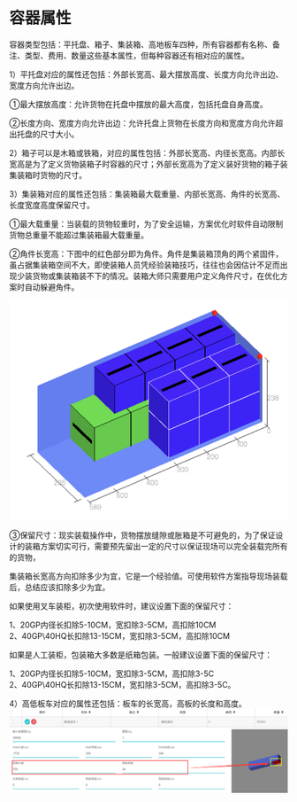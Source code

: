 # 容器属性

容器类型包括：平托盘、箱子、集装箱、高地板车四种，所有容器都有名称、备注、类型、费用、数量这些基本属性，但每种容器还有相对应的属性。

1）平托盘对应的属性还包括：外部长宽高、最大摆放高度、长度方向允许出边、宽度方向允许出边。

①最大摆放高度：允许货物在托盘中摆放的最大高度，包括托盘自身高度。

②长度方向、宽度方向允许出边：允许托盘上货物在长度方向和宽度方向允许超出托盘的尺寸大小。

2）箱子可以是木箱或铁箱，对应的属性包括：外部长宽高、内径长宽高。内部长宽高是为了定义货物装箱子时容器的尺寸；外部长宽高为了定义装好货物的箱子装集装箱时货物的尺寸。

3）集装箱对应的属性还包括：集装箱最大载重量、内部长宽高、角件的长宽高、长度宽度高度保留尺寸。

①最大载重量：当装载的货物较重时，为了安全运输，方案优化时软件自动限制货物总重量不能超过集装箱最大载重量。

②角件长宽高：下图中的红色部分即为角件。角件是集装箱顶角的两个紧固件，虽占据集装箱空间不大，即使装箱人员凭经验装箱技巧，往往也会因估计不足而出现少装货物或集装箱装不下的情况。装箱大师只需要用户定义角件尺寸，在优化方案时自动躲避角件。

![](/assets/4.18.png)

③保留尺寸：现实装载操作中，货物摆放缝隙或胀箱是不可避免的，为了保证设计的装箱方案切实可行，需要预先留出一定的尺寸以保证现场可以完全装载完所有的货物，

集装箱长宽高方向扣除多少为宜，它是一个经验值。可使用软件方案指导现场装载后，总结应该扣除多少为宜。


如果使用叉车装柜，初次使用软件时，建议设置下面的保留尺寸：

1、20GP内径长扣除5-10CM，宽扣除3-5CM，高扣除10CM  
2、40GP\40HQ长扣除13-15CM，宽扣除3-5CM，高扣除10CM

如果是人工装柜，包装箱大多数是纸箱包装。一般建议设置下面的保留尺寸：

1、20GP内径长扣除5-10CM，宽扣除3-5CM，高扣除3-5C  
2、40GP\40HQ长扣除13-15CM，宽扣除3-5CM，高扣除3-5C。

4）高低板车对应的属性还包括：板车的长宽高，高板的长度和高度。![](/assets/rr.png)

